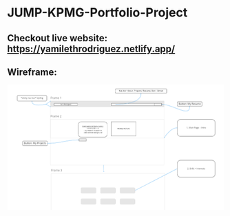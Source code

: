 ﻿# JUMP-KPMG-Portfolio-Project

## Checkout live website: https://yamilethrodriguez.netlify.app/
## Wireframe:

![](wireframe.png)
